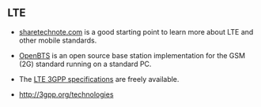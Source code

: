 ## LTE

 - [sharetechnote.com](http://www.sharetechnote.com/) is a good starting point to learn more about LTE and other mobile standards.
 - [OpenBTS](http://wush.net/trac/rangepublic) is an open source base station implementation for the GSM (2G) standard running on a standard PC.
 - The [LTE 3GPP specifications](http://www.3gpp.org/ftp/Specs/html-info/36-series.htm) are freely available. 


 - <http://3gpp.org/technologies>
